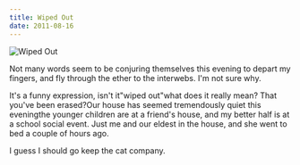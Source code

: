 ```yaml
---
title: Wiped Out
date: 2011-08-16
---
```


![Wiped Out](https://source.unsplash.com/ZYYS1kapOm8/1600x900)

Not many words seem to be conjuring themselves this evening to depart my fingers, and fly through the ether to the interwebs. I'm not sure why.

It's a funny expression, isn't it"wiped out"what does it really mean? That you've been erased?Our house has seemed tremendously quiet this eveningthe younger children are at a friend's house, and my better half is at a school social event. Just me and our eldest in the house, and she went to bed a couple of hours ago.

I guess I should go keep the cat company.